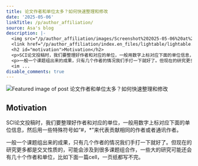 ```yaml
---
title: 论文作者和单位太多？如何快速整理和修改
date: '2025-05-06'
linkTitle: /p/author_affiliation/
source: Asa's blog
description: |-
  <img src="/p/author_affiliation/images/Screenshot%202025-05-06%20at%2017.22.32.png" alt="Featured image of post 论文作者和单位太多？如何快速整理和修改" /><script src="/p/author_affiliation/index.en_files/kePrint/kePrint.js"></script>
  <link href="/p/author_affiliation/index.en_files/lightable/lightable.css" rel="stylesheet" />
  <h2 id="motivation">Motivation</h2>
  <p>SCI论文投稿时，我们要整理好作者和对应的单位，一般用数字上标对应下面的单位信息，然后用一些特殊符号如“#，*”来代表贡献相同的作者或者通讯作者。</p>
  <p>一般一个课题组出来的成果，只有几个作者的情况我们手打一下就好了。但现在的研究更多都是交叉性质的，可能会涉及到很多课题组合作，一些大的研究可能还会有几十个作者和单位，比如下面一篇cell，一页纸都写不完。</p>
  <im ...
disable_comments: true
---
```

<img src="/p/author_affiliation/images/Screenshot%202025-05-06%20at%2017.22.32.png" alt="Featured image of post 论文作者和单位太多？如何快速整理和修改" /><script src="/p/author_affiliation/index.en_files/kePrint/kePrint.js"></script>
<link href="/p/author_affiliation/index.en_files/lightable/lightable.css" rel="stylesheet" />
<h2 id="motivation">Motivation</h2>
<p>SCI论文投稿时，我们要整理好作者和对应的单位，一般用数字上标对应下面的单位信息，然后用一些特殊符号如“#，*”来代表贡献相同的作者或者通讯作者。</p>
<p>一般一个课题组出来的成果，只有几个作者的情况我们手打一下就好了。但现在的研究更多都是交叉性质的，可能会涉及到很多课题组合作，一些大的研究可能还会有几十个作者和单位，比如下面一篇cell，一页纸都写不完。</p>
<im ...
